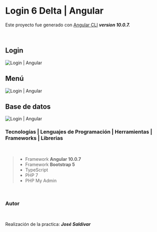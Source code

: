 # Login 6 Delta | Angular

Este proyecto fue generado con [Angular CLI](https://github.com/angular/angular-cli) _**version 10.0.7.**_

<br>

## Login

![Login | Angular](https://res.cloudinary.com/dlbfrbl8h/image/upload/v1614101824/GitHub/login_arwl5j.png "Login | Angular")

## Menú

![Login | Angular](https://res.cloudinary.com/dlbfrbl8h/image/upload/v1614101824/GitHub/menu_izoizg.png "Login | Angular")

## Base de datos

![Login | Angular](https://res.cloudinary.com/dlbfrbl8h/image/upload/v1614101825/GitHub/bd_hme4hw.png "Login | Angular")

### **Tecnologías | Lenguajes de Programación | Herramientas | Frameworks | Librerias**

<br>

> -   Framework **Angular 10.0.7**
> -   Framework **Bootstrap 5**
> -   TypeScript
> -   PHP 7
> -   PHP My Admin

<br>

### Autor

<br>

Realización de la practica: _**José Saldivar**_
